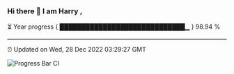 ### Hi there 👋 I am Harry , 

⏳ Year progress { █████████████████████████████▁ } 98.94 %

---

⏰ Updated on Wed, 28 Dec 2022 03:29:27 GMT

![Progress Bar CI](https://github.com/duykhang68/duykhang68/workflows/Progress%20Bar%20CI/badge.svg)
